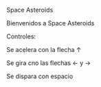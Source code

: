 Space Asteroids

Bienvenidos a Space Asteroids

Controles:

Se acelera con la flecha  ↑

Se gira cno las flechas ← y →

Se dispara con espacio
